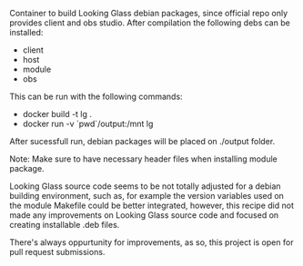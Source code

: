 
Container to build Looking Glass debian packages, since official repo only provides client and obs studio.
After compilation the following debs can be installed:
 - client
 - host
 - module
 - obs

This can be run with the following commands:
 - docker build -t lg .
 - docker run -v \`pwd\`/output:/mnt lg

After sucessfull run, debian packages will be placed on ./output folder.

Note: Make sure to have necessary header files when installing module package.

Looking Glass source code seems to be not totally adjusted for a debian building environment, such as, for example the version variables used on the module Makefile could be better integrated, however, this recipe did not made any improvements on Looking Glass source code and focused on creating installable .deb files. 

There's always oppurtunity for improvements, as so, this project is open for pull request submissions.
